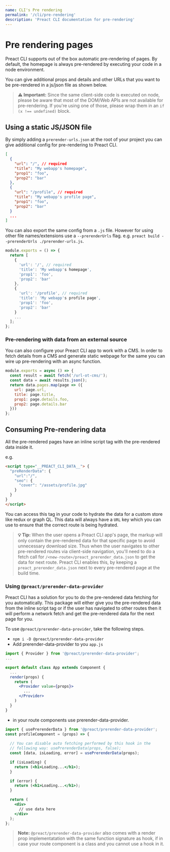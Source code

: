 ```yaml
---
name: CLI's Pre rendering
permalink: '/cli/pre-rendering'
description: 'Preact CLI documentation for pre-rendering'
---
```


# Pre rendering pages

Preact CLI supports out of the box automatic pre-rendering of pages. By default, the homepage is always pre-rendered by executing your code in a node environment.

You can give additional props and details and other URLs that you want to be pre-rendered in a js/json file as shown below.

> **⚠️ Important:** Since the same client-side code is executed on node, please be aware that most of the DOM/Web APIs are not available for pre-rendering. If you're using one of those, please wrap them in an `if (x !== undefined)` block.

## Using a static JS/JSON file

By simply adding a `prerender-urls.json` at the root of your project you can give additional config for pre-rendering to Preact CLI.

```json
[
  {
    "url": "/", // required
    "title": "My webapp's homepage",
    "prop1": "foo",
    "prop2": "bar"
  },
  {
    "url": "/profile", // required
    "title": "My webapp's profile page",
    "prop1": "foo",
    "prop2": "bar"
  }
  ...
]
```

You can also export the same config from a `.js` file. However for using other file names/extensions use a `--prerenderUrls` flag. e.g. `preact build --prerenderUrls ./prerender-urls.js`.

```js
module.exports = () => {
  return [
    {
      'url': '/', // required
      'title': 'My webapp's homepage',
      'prop1': 'foo',
      'prop2': 'bar'
    },
    {
      'url': '/profile', // required
      'title': 'My webapp's profile page',
      'prop1': 'foo',
      'prop2': 'bar'
    }
    ...
  ];
};
```

### Pre-rendering with data from an external source

You can also configure your Preact CLI app to work with a CMS. In order to fetch details from a CMS and generate static webpage for the same you can wire up pre-rendering with an async function.

```js
module.exports = async () => {
  const result = await fetch('/url-ot-cms/');
  const data = await results.json();
  return data.pages.map(page => ({
    url: page.url,
    title: page.title,
    prop1: page.details.foo,
    prop2: page.details.bar
  }))
};
```

## Consuming Pre-rendering data

All the pre-rendered pages have an inline script tag with the pre-rendered data inside it.

e.g.

```html
<script type="__PREACT_CLI_DATA__"> {
  "preRenderData": {
    "url":"/",
    "seo": {
      "cover": "/assets/profile.jpg"
    }
  }
}
</script>
```

You can access this tag in your code to hydrate the data for a custom store like redux or graph QL.
This data will always have a `URL` key which you can use to ensure that the correct route is being hydrated.

> **💡 Tip:** When the user opens a Preact CLI app's page, the markup will only contain the pre-rendered data for that specific page to avoid unnecessary download size. Thus when the user navigates to other pre-rendered routes via client-side navigation, you'll need to do a fetch call for `/<new-route>/preact_prerender_data.json` to get the data for next route. Preact CLI enables this, by keeping a `preact_prerender_data.json` next to every pre-rendered page at the build time.

### Using `@preact/prerender-data-provider`

Preact CLI has a solution for you to do the pre-rendered data fetching for you automatically. This package will either give you the pre-rendered data from the inline script tag or if the user has navigated to other routes then it will perform a network fetch and get the pre-rendered data for the next page for you.

To use `@preact/prerender-data-provider`, take the following steps.

- `npm i -D @preact/prerender-data-provider`
- Add prerender-data-provider to you `app.js`

```jsx
import { Provider } from '@preact/prerender-data-provider';
...

export default class App extends Component {
  ...
  render(props) {
    return (
      <Provider value={props}>
        ...
      </Provider>
    )
  }
}
```

- in your route components use prerender-data-provider.

```jsx
import { usePrerenderData } from '@preact/prerender-data-provider';
const profileComponent = (props) => {
  
  // You can disable auto fetching performed by this hook in the
  // following way: usePrerenderData(props, false);
  const [data, isLoading, error] = usePrerenderData(props);

  if (isLoading) {
    return (<h1>Loading...</h1>);
  }

  if (error) {
    return (<h1>Loading...</h1>);
  }

  return (
    <div>
      // use data here
    </div>
  );
};
```

> **Note:** `@preact/prerender-data-provider` also comes with a render prop implementatation with the same function signature as hook, if in case your route component is a class and you cannot use a hook in it.
